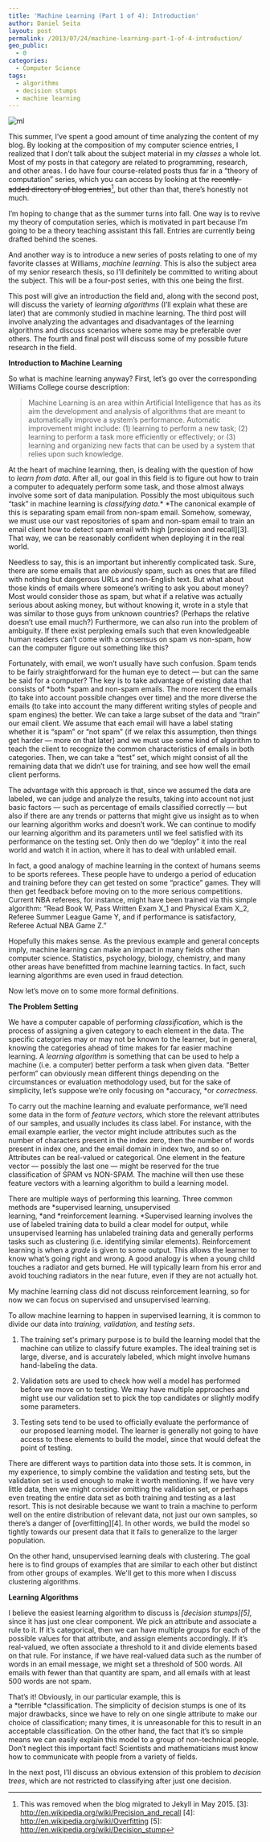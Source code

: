 ```yaml
---
title: 'Machine Learning (Part 1 of 4): Introduction'
author: Daniel Seita
layout: post
permalink: /2013/07/24/machine-learning-part-1-of-4-introduction/
geo_public:
  - 0
categories:
  - Computer Science
tags:
  - algorithms
  - decision stumps
  - machine learning
---
```

<img src="{{site.url}}/assets/Machine_Learning.jpg" alt="ml">

This summer, I&#8217;ve spent a good amount of time analyzing the content of my blog. By looking at
the composition of my computer science entries, I realized that I don&#8217;t talk about the subject
material in my *classes* a whole lot. Most of my posts in that category are related to programming,
research, and other areas. I do have four course-related posts thus far in a &#8220;theory of
computation&#8221; series, which you can access by looking at the <del>recently-added directory of
blog entries</del>[^removed], but other than that, there&#8217;s honestly not much.

I&#8217;m hoping to change that as the summer turns into fall. One way is to revive my theory of
computation series, which is motivated in part because I&#8217;m going to be a theory teaching
assistant this fall. Entries are currently being drafted behind the scenes.

And another way is to introduce a new series of posts relating to one of my favorite classes at
Williams, *machine learning*. This is also the subject area of my senior research thesis, so
I&#8217;ll definitely be committed to writing about the subject. This will be a four-post series,
with this one being the first.

This post will give an introduction the field and, along with the second post, will discuss the
variety of *learning algorithms* (I&#8217;ll explain what these are later) that are commonly studied
in machine learning. The third post will involve analyzing the advantages and disadvantages of the
learning algorithms and discuss scenarios where some may be preferable over others. The fourth and
final post will discuss some of my possible future research in the field.

<!--more-->

**Introduction to Machine Learning**

So what is machine learning anyway? First, let&#8217;s go over the corresponding Williams College
course description:

> Machine Learning is an area within Artificial Intelligence that has as its aim the development and
> analysis of algorithms that are meant to automatically improve a system&#8217;s performance.
> Automatic improvement might include: (1) learning to perform a new task; (2) learning to perform a
> task more efficiently or effectively; or (3) learning and organizing new facts that can be used by
> a system that relies upon such knowledge.

At the heart of machine learning, then, is dealing with the question of how to *learn from data.*
After all, our goal in this field is to figure out how to train a computer to adequately perform
some task, and those almost always involve some sort of data manipulation. Possibly the most
ubiquitous such &#8220;task&#8221; in machine learning is *classifying* *data*.* *The canonical
example of this is separating spam email from non-spam email. Somehow, someway, we must use our vast
repositories of spam and non-spam email to train an email client how to detect spam email with high
[precision and recall][3]. That way, we can be reasonably confident when deploying it in the real
world.

Needless to say, this is an important but inherently complicated task. Sure, there are some emails
that are *obviously* spam, such as ones that are filled with nothing but dangerous URLs and
non-English text. But what about those kinds of emails where someone&#8217;s writing to ask you
about money? Most would consider those as spam, but what if a relative was actually serious about
asking money, but without knowing it, wrote in a style that was similar to those guys from unknown
countries? (Perhaps the relative doesn&#8217;t use email much?) Furthermore, we can also run into
the problem of ambiguity. If there exist perplexing emails such that even knowledgeable human
readers can&#8217;t come with a consensus on spam vs non-spam, how can the computer figure out
something like this?

Fortunately, with email, we won&#8217;t usually have such confusion. Spam tends to be fairly
straightforward for the human eye to detect &#8212; but can the same be said for a computer? The key
is to take advantage of existing data that consists of *both *spam and non-spam emails. The more
recent the emails (to take into account possible changes over time) and the more diverse the emails
(to take into account the many different writing styles of people and spam engines) the better. We
can take a large subset of the data and &#8220;train&#8221; our email client. We assume that each
email will have a label stating whether it is &#8220;spam&#8221; or &#8220;not spam&#8221; (if we
relax this assumption, then things get harder &#8212; more on that later) and we must use some kind
of algorithm to teach the client to recognize the common characteristics of emails in both
categories. Then, we can take a &#8220;test&#8221; set, which might consist of all the remaining
data that we didn&#8217;t use for training, and see how well the email client performs.

The advantage with this approach is that, since we assumed the data are labeled, we can judge and
analyze the results, taking into account not just basic factors &#8212; such as percentage of emails
classified correctly &#8212; but also if there are any trends or patterns that might give us insight
as to when our learning algorithm works and doesn&#8217;t work. We can continue to modify our
learning algorithm and its parameters until we feel satisfied with its performance on the testing
set. Only then do we &#8220;deploy&#8221; it into the real world and watch it in action, where it
has to deal with unlabled email.

In fact, a good analogy of machine learning in the context of humans seems to be sports referees.
These people have to undergo a period of education and training before they can get tested on some
&#8220;practice&#8221; games. They will then get feedback before moving on to the more serious
competitions. Current NBA referees, for instance, might have been trained via this simple algorithm:
&#8220;Read Book W, Pass Written Exam X\_1 and Physical Exam X\_2, Referee Summer League Game Y, and
if performance is satisfactory, Referee Actual NBA Game Z.&#8221;

Hopefully this makes sense. As the previous example and general concepts imply, machine learning can
make an impact in many fields other than computer science. Statistics, psychology, biology,
chemistry, and many other areas have benefitted from machine learning tactics. In fact, such
learning algorithms are even used in fraud detection.

Now let&#8217;s move on to some more formal definitions.

**The Problem Setting**

We have a computer capable of performing *classification*, which is the process of assigning a given
category to each element in the data. The specific categories may or may not be known to the
learner, but in general, knowing the categories ahead of time makes for far easier machine
learning. A *learning algorithm* is something that can be used to help a machine (i.e. a computer)
better perform a task when given data. &#8220;Better perform&#8221; can obviously mean different
things depending on the circumstances or evaluation methodology used, but for the sake of
simplicity, let&#8217;s suppose we&#8217;re only focusing on *accuracy, *or *correctness*.

To carry out the machine learning and evaluate performance, we&#8217;ll need some data in the form
of *feature vectors,* which store the relevant attributes of our samples, and usually includes its
class label. For instance, with the email example earlier, the vector might include attributes such
as the number of characters present in the index zero, then the number of words present in index
one, and the email domain in index two, and so on. Attributes can be real-valued or categorical. One
element in the feature vector &#8212; possibly the last one &#8212; might be reserved for the true
classification of SPAM vs NON-SPAM. The machine will then use these feature vectors with a learning
algorithm to build a learning model.

There are multiple ways of performing this learning. Three common methods are *supervised learning,
unsupervised learning, *and *reinforcement learning. *Supervised learning involves the use of
labeled training data to build a clear model for output, while unsupervised learning has unlabeled
training data and generally performs tasks such as clustering (i.e. identifying similar elements).
Reinforcement learning is when a *grade* is given to some output. This allows the learner to know
what&#8217;s going right and wrong. A good analogy is when a young child touches a radiator and gets
burned. He will typically learn from his error and avoid touching radiators in the near future, even
if they are not actually hot.

My machine learning class did not discuss reinforcement learning, so for now we can focus on
supervised and unsupervised learning.

To allow machine learning to happen in supervised learning, it is common to divide our data
into *training, validation,* and *testing sets*.

  1. The training set's primary purpose is to build the learning model that the machine can utilize
  to classify future examples. The ideal training set is large, diverse, and is accurately labeled,
  which might involve humans hand-labeling the data.

  2. Validation sets are used to check how well a model has performed before we move on to testing.
  We may have multiple approaches and might use our validation set to pick the top candidates or
  slightly modify some parameters.

  3. Testing sets tend to be used to officially evaluate the performance of our proposed learning
  model. The learner is generally not going to have access to these elements to build the model,
  since that would defeat the point of testing.

There are different ways to partition data into those sets. It is common, in my experience, to
simply combine the validation and testing sets, but the validation set is used enough to make it
worth mentioning. If we have very little data, then we might consider omitting the validation set,
or perhaps even treating the entire data set as both training and testing as a last resort. This is
not desirable because we want to train a machine to perform well on the entire distribution of
relevant data, not just our own samples, so there&#8217;s a danger of [overfitting][4]. In other
words, we build the model so tightly towards our present data that it fails to generalize to the
larger population.

On the other hand, unsupervised learning deals with clustering. The goal here is to find groups of
examples that are similar to each other but distinct from other groups of examples. We'll get
to this more when I discuss clustering algorithms.

*<span class="Apple-style-span" style="font-style:normal;"><strong>Learning Algorithms</strong></span>*

I believe the easiest learning algorithm to discuss is *[decision stumps][5],* since it has just one
clear component. We pick an attribute and associate a rule to it. If it&#8217;s categorical, then we
can have multiple groups for each of the possible values for that attribute, and assign elements
accordingly. If it&#8217;s real-valued, we often associate a threshold to it and divide elements
based on that rule. For instance, if we have real-valued data such as the number of words in an
email message, we might set a threshold of 500 words. All emails with fewer than that quantity are
spam, and all emails with at least 500 words are not spam.

That&#8217;s it! Obviously, in our particular example, this is a *terrible *classification. The
simplicity of decision stumps is one of its major drawbacks, since we have to rely on one single
attribute to make our choice of classification; many times, it is unreasonable for this to result in
an acceptable classification. On the other hand, the fact that it&#8217;s so simple means we can
easily explain this model to a group of non-technical people. Don&#8217;t neglect this important
fact! Scientists and mathematicians must know how to communicate with people from a variety of
fields.

In the next post, I&#8217;ll discuss an obvious extension of this problem to *decision trees*, which
are not restricted to classifying after just one decision.

 [^removed]: This was removed when the blog migrated to Jekyll in May 2015.
 [3]: http://en.wikipedia.org/wiki/Precision_and_recall
 [4]: http://en.wikipedia.org/wiki/Overfitting
 [5]: http://en.wikipedia.org/wiki/Decision_stump
